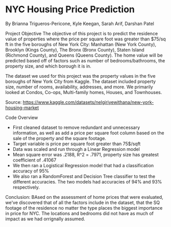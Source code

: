 # NYC Housing Price Prediction
By Brianna Trigueros-Pericone, Kyle Keegan, Sarah Arif, Darshan Patel

Project Objective
The objective of this project is to predict the residence value of properties where the price per square foot was greater than $75/sq ft in the five boroughs of New York City: Manhattan (New York County), Brooklyn (Kings County), The Bronx (Bronx County), Staten Island (Richmond County), and Queens (Queens County). 
The home value will be predicted based off of factors such as number of bedrooms/bathrooms, the property size, and which borough it is in.

The dataset we used for this project was the property values in the five boroughs of New York City from Kaggle. The dataset included property size, number of rooms, availability, addresses, and more. 
We primarily looked at Condos, Co-ops, Multi-family homes, Houses, and Townhouses.

Source: https://www.kaggle.com/datasets/nelgiriyewithana/new-york-housing-market

Code Overview
- First cleaned dataset to remove redundant and unnecessary information, as well as add a price per square foot column based on the sale of the property and the square footage. 
- Target variable is price per square foot greater than 75$/sqft
- Data was scaled and run through a Linear Regression model
- Mean square error was .2188, R^2 = .7971, property size has greatest coefficient of .41067
- We then ran a Logistical Regression model that had a classification accuracy of 95%
- We also ran a RandomForest and Decision Tree classifier to test the different accuracies. The two models had accuracies of 94% and 93% respectively. 

Conclusion:
BAsed on the assessment of home prices that were evaluated, we've discovered that of all the factors include in the dataset, that the SQ footage of the residence no matter the type places the biggest importance in price for NYC. The locations and bedrooms did not have as much of impact as we had orrignally assumed. 
